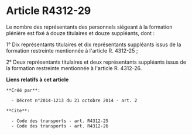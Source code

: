 # Article R4312-29

Le nombre des représentants des personnels siégeant à la formation plénière est fixé à douze titulaires et douze suppléants,
dont : 

1° Dix représentants titulaires et dix représentants suppléants issus de la formation restreinte mentionnée à l'article R.
4312-25 ; 

2° Deux représentants titulaires et deux représentants suppléants issus de la formation restreinte mentionnée à l'article R.
4312-26.

**Liens relatifs à cet article**

	**Créé par**:

	  - Décret n°2014-1213 du 21 octobre 2014 - art. 2

	**Cite**:

	  - Code des transports - art. R4312-25
	  - Code des transports - art. R4312-26
